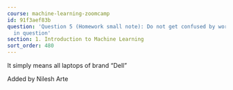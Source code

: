 ```yaml
---
course: machine-learning-zoomcamp
id: 91f3aef83b
question: 'Question 5 (Homework small note): Do not get confused by word dell “notebook”
  in question'
section: 1. Introduction to Machine Learning
sort_order: 480
---
```


It simply means all laptops of brand “Dell”

Added by Nilesh Arte

